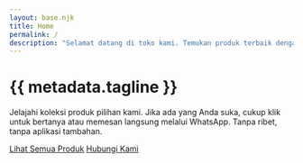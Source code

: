 ```yaml
---
layout: base.njk
title: Home
permalink: /
description: "Selamat datang di toko kami. Temukan produk terbaik dengan penawaran menarik, langsung terhubung ke WhatsApp untuk pemesanan."
---
```


<div class="container my-5">
  <div class="row">
    <div class="col-12 text-center">
      <h1 class="display-4 fw-bold">{{ metadata.tagline }}</h1>
      <p class="lead col-lg-8 mx-auto">
        Jelajahi koleksi produk pilihan kami. Jika ada yang Anda suka, cukup klik untuk bertanya atau memesan langsung melalui WhatsApp. Tanpa ribet, tanpa aplikasi tambahan.
      </p>
      <a href="{{ '/produk/' | url }}" class="btn btn-primary btn-lg mt-3">Lihat Semua Produk</a>
      <a href="https://wa.me/{{ metadata.contact.whatsapp }}?text=Halo%20Admin,%20saya%20tertarik%20dengan%20produk%20Anda." class="btn btn-success btn-lg mt-3" target="_blank">
        <i class="bi bi-whatsapp"></i> Hubungi Kami
      </a>
    </div>
  </div>
</div>